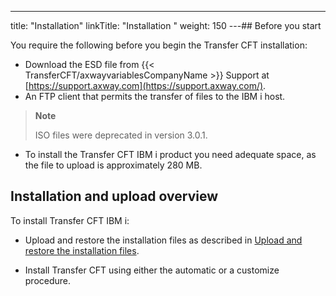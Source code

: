 ---
title: "Installation"
linkTitle: "Installation "
weight: 150
---## Before you start

You require the following before you begin the Transfer CFT installation:

- Download the ESD file from {{< TransferCFT/axwayvariablesCompanyName >}} Support at [https://support.axway.com](https://support.axway.com/).
- An FTP client that permits the transfer of files to the IBM i host.

> **Note**
>
> ISO files were deprecated in version 3.0.1.

- To install the Transfer CFT IBM i product you need adequate space, as the file to upload is approximately 280 MB.

## Installation and upload overview

To install Transfer CFT IBM i:

- Upload and restore the installation files as described in [Upload and restore the installation files](upload_ibm_i).

<!-- -->

- Install Transfer CFT using either the automatic or a customize procedure.
